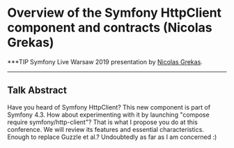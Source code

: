# Overview of the Symfony HttpClient component and contracts (Nicolas Grekas)

***TIP
Symfony Live Warsaw 2019 presentation by [Nicolas Grekas](https://connect.symfony.com/api/alternates/072fe4aa-78a1-45c7-b802-34eb632562ef).
***

## Talk Abstract

Have you heard of Symfony HttpClient? This new component is part of Symfony 4.3. How about experimenting with it by launching "compose require symfony/http-client"? That is what I propose you do at this conference. We will review its features and essential characteristics. Enough to replace Guzzle et al.? Undoubtedly as far as I am concerned :)

